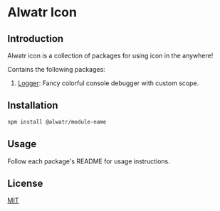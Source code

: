 # Alwatr Icon

## Introduction

Alwatr icon is a collection of packages for using icon in the anywhere!

Contains the following packages:

1. [Logger](./packages/logger): Fancy colorful console debugger with custom scope.

<!-- @TODO: update this list-->

## Installation

```bash
npm install @alwatr/module-name
```

## Usage

Follow each package's README for usage instructions.

## License

[MIT](./LICENSE)
